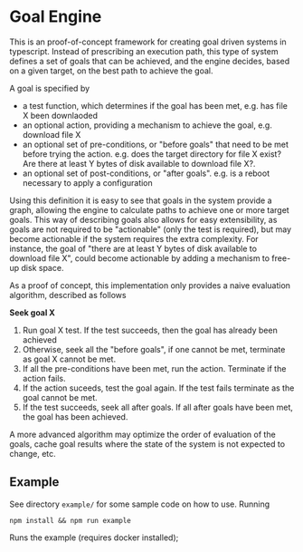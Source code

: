 # Goal Engine

This is an proof-of-concept framework for creating goal driven systems in typescript. Instead of
prescribing an execution path, this type of system defines a set of goals that can be achieved, and
the engine decides, based on a given target, on the best path to achieve the goal.

A goal is specified by

- a test function, which determines if the goal has been met, e.g. has file X been downlaoded
- an optional action, providing a mechanism to achieve the goal, e.g. download file X
- an optional set of pre-conditions, or "before goals" that need to be met before trying the action. e.g. does the target directory for file X exist? Are there at least Y bytes of disk available to download file X?.
- an optional set of post-conditions, or "after goals". e.g. is a reboot necessary to apply a configuration

Using this definition it is easy to see that goals in the system provide a graph, allowing the engine to calculate
paths to achieve one or more target goals. This way of describing goals also allows for easy extensibility,
as goals are not required to be "actionable" (only the test is required), but may become actionable if the system
requires the extra complexity. For instance, the goal of "there are at least Y bytes of disk available to download file X", could
become actionable by adding a mechanism to free-up disk space.

As a proof of concept, this implementation only provides a naive evaluation algorithm, described as follows

**Seek goal X**

1. Run goal X test. If the test succeeds, then the goal has already been achieved
2. Otherwise, seek all the "before goals", if one cannot be met, terminate as goal X cannot be met.
3. If all the pre-conditions have been met, run the action. Terminate if the action fails.
4. If the action suceeds, test the goal again. If the test fails terminate as the goal cannot be met.
5. If the test succeeds, seek all after goals. If all after goals have been met, the goal has been achieved.

A more advanced algorithm may optimize the order of evaluation of the goals, cache goal results where the state of the system is not
expected to change, etc.

## Example

See directory `example/` for some sample code on how to use. Running

```
npm install && npm run example
```

Runs the example (requires docker installed);
